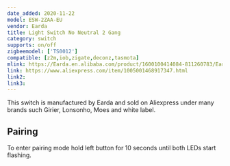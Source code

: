 ```yaml
---
date_added: 2020-11-22
model: ESW-2ZAA-EU
vendor: Earda
title: Light Switch No Neutral 2 Gang 
category: switch
supports: on/off
zigbeemodel: ['TS0012']
compatible: [z2m,iob,zigate,deconz,tasmota]
mlink: https://Earda.en.alibaba.com/product/1600100414084-811260783/Earda_EU_Standard_Battery_Zigbee_Office_Style_Universal_Batteryless_Type_1_2_3_Gang_Remote_Switch.html
link: https://www.aliexpress.com/item/1005001468917347.html
link2: 
link3: 
---
```

This switch is manufactured by Earda and sold on Aliexpress under many brands such Girier, Lonsonho, Moes and white label. 

## Pairing 
To enter pairing mode hold left button for 10 seconds until both LEDs start flashing.
